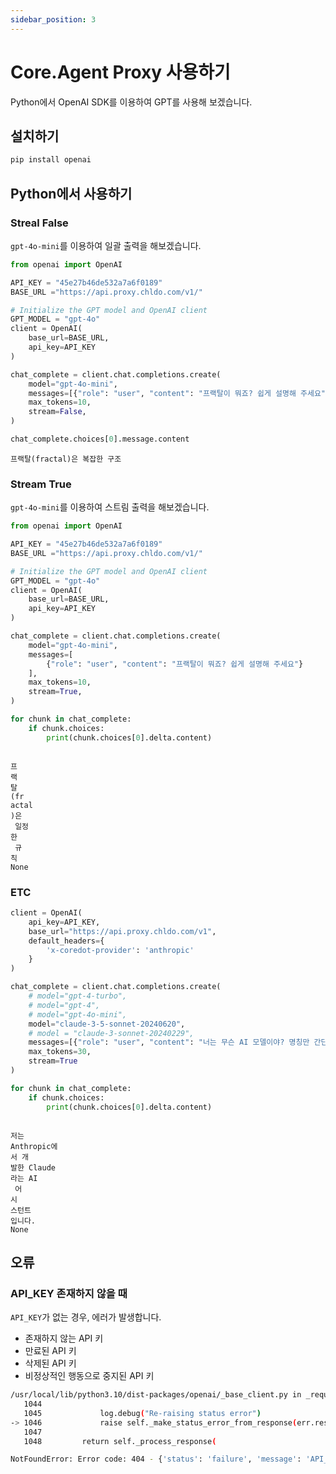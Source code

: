 ```yaml
---
sidebar_position: 3
---
```


# Core.Agent Proxy 사용하기

Python에서 OpenAI SDK를 이용하여 GPT를 사용해 보겠습니다.

## 설치하기

```bash
pip install openai
```

## Python에서 사용하기

### Streal False

`gpt-4o-mini`를 이용하여 일괄 출력을 해보겠습니다.

```python
from openai import OpenAI

API_KEY = "45e27b46de532a7a6f0189"
BASE_URL ="https://api.proxy.chldo.com/v1/"

# Initialize the GPT model and OpenAI client
GPT_MODEL = "gpt-4o"
client = OpenAI(
    base_url=BASE_URL,
    api_key=API_KEY
)

chat_complete = client.chat.completions.create(
    model="gpt-4o-mini",
    messages=[{"role": "user", "content": "프랙탈이 뭐죠? 쉽게 설명해 주세요"}],
    max_tokens=10,
    stream=False,
)

chat_complete.choices[0].message.content
```

```
프랙탈(fractal)은 복잡한 구조
```

### Stream True

`gpt-4o-mini`를 이용하여 스트림 출력을 해보겠습니다.

```python
from openai import OpenAI

API_KEY = "45e27b46de532a7a6f0189"
BASE_URL ="https://api.proxy.chldo.com/v1/"

# Initialize the GPT model and OpenAI client
GPT_MODEL = "gpt-4o"
client = OpenAI(
    base_url=BASE_URL,
    api_key=API_KEY
)

chat_complete = client.chat.completions.create(
    model="gpt-4o-mini",
    messages=[
        {"role": "user", "content": "프랙탈이 뭐죠? 쉽게 설명해 주세요"}
    ],
    max_tokens=10,
    stream=True,
)

for chunk in chat_complete:
    if chunk.choices:
        print(chunk.choices[0].delta.content)
```

```

프
랙
탈
(fr
actal
)은
 일정
한
 규
칙
None
```

### ETC

```python
client = OpenAI(
    api_key=API_KEY,
    base_url="https://api.proxy.chldo.com/v1",
    default_headers={
        'x-coredot-provider': 'anthropic'
    }
)

chat_complete = client.chat.completions.create(
    # model="gpt-4-turbo",
    # model="gpt-4",
    # model="gpt-4o-mini",
    model="claude-3-5-sonnet-20240620",
    # model = "claude-3-sonnet-20240229",
    messages=[{"role": "user", "content": "너는 무슨 AI 모델이야? 명칭만 간단히 알려줘"}],
    max_tokens=30,
    stream=True
)

for chunk in chat_complete:
    if chunk.choices:
        print(chunk.choices[0].delta.content)

```

```

저는
Anthropic에
서 개
발한 Claude
라는 AI
 어
시
스턴트
입니다.
None
```

## 오류

### API_KEY 존재하지 않을 때

`API_KEY`가 없는 경우, 에러가 발생합니다.

-   존재하지 않는 API 키
-   만료된 API 키
-   삭제된 API 키
-   비정상적인 행동으로 중지된 API 키

```bash
/usr/local/lib/python3.10/dist-packages/openai/_base_client.py in _request(self, cast_to, options, remaining_retries, stream, stream_cls)
   1044
   1045             log.debug("Re-raising status error")
-> 1046             raise self._make_status_error_from_response(err.response) from None
   1047
   1048         return self._process_response(

NotFoundError: Error code: 404 - {'status': 'failure', 'message': 'API_KEY does not exist.'}
```
